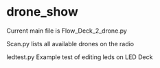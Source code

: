 # drone_show
Current main file is Flow_Deck_2_drone.py

Scan.py lists all available drones on the radio

ledtest.py Example test of editing leds on LED Deck